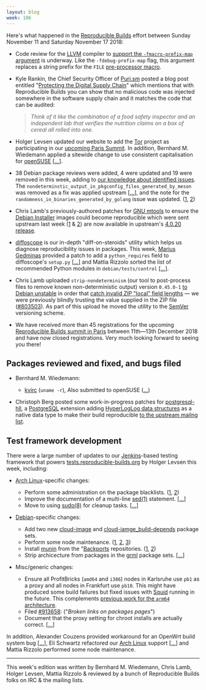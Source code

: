 ```yaml
---
layout: blog
week: 186
---
```


Here's what happened in the [Reproducible Builds](https://reproducible-builds.org) effort between Sunday November 11 and Saturday November 17 2018:

* Code review for the [LLVM](https://llvm.org/) compiler to [support the `-fmacro-prefix-map` argument](https://reviews.llvm.org/D49466) is underway. Like the `-fdebug-prefix-map` flag, this argument replaces a string prefix for the `FILE` [pre-processor macro](https://en.wikipedia.org/wiki/C_preprocessor).

* Kyle Rankin, the Chief Security Officer of [Puri.sm](https://puri.sm/posts/protecting-the-digital-supply-chain/) posted a blog post entitled "[Protecting the Digital Supply Chain](https://puri.sm/posts/protecting-the-digital-supply-chain/)" which mentions that with Reproducible Builds you can show that no malicious code was injected somewhere in the software supply chain and it matches the code that can be audited:

    > *Think of it like the combination of a food safety inspector and an independent lab that verifies the nutrition claims on a box of cereal all rolled into one.*

* Holger Levsen updated our website to add the [Tor](https://www.torproject.org/) project as participating in our [upcoming Paris Summit](https://reproducible-builds.org/events/paris2018/). In addition, Bernhard M. Wiedemann applied a sitewide change to use consistent capitalisation for [openSUSE](https://www.opensuse.org/) [[...](https://salsa.debian.org/reproducible-builds/reproducible-website/commit/1bd9083)].

* 38 Debian package reviews were added, 4 were updated and 19 were removed in this week, adding to [our knowledge about identified issues](https://tests.reproducible-builds.org/debian/index_issues.html). The `nondeterminstic_output_in_pkgconfig_files_generated_by_meson` was removed as a fix was applied upstream [[...](https://salsa.debian.org/reproducible-builds/reproducible-notes/commit/e1cf42dc)], and the note for the `randomness_in_binaries_generated_by_golang` issue was updated. ([1](https://salsa.debian.org/reproducible-builds/reproducible-notes/commit/0efa6b16), [2](https://salsa.debian.org/reproducible-builds/reproducible-notes/commit/8139ba15))

* Chris Lamb's previously-authored patches for [GNU mtools](https://www.gnu.org/software/mtools/) to ensure the [Debian Installer](https://www.debian.org/devel/debian-installer/) images could become reproducible which were sent upstream last week ([1](http://lists.gnu.org/archive/html/info-mtools/2018-10/msg00003.html) & [2](http://lists.gnu.org/archive/html/info-mtools/2018-10/msg00004.html)) are now available in upstream's [4.0.20 release](http://lists.gnu.org/archive/html/info-mtools/2018-11/msg00004.html).

* [diffoscope](https://diffoscope.org/) is our in-depth "diff-on-steroids" utility which helps us diagnose reproducibility issues in packages. This week, [Marius Gedminas](https://gedmin.as/) provided a patch to add a `python_requires` field to diffoscope's `setup.py` [[...](https://salsa.debian.org/reproducible-builds/diffoscope/commit/8e5e9b8)] and Mattia Rizzolo sorted the list of recommended Python modules in `debian/tests/control` [[...]](https://salsa.debian.org/reproducible-builds/diffoscope/commit/b618777).

* Chris Lamb uploaded `strip-nondeterminism` (our tool to post-process files to remove known non-deterministic output) version `0.45.0-1` [to Debian unstable](https://tracker.debian.org/news/1002630/accepted-strip-nondeterminism-0450-1-source-all-into-unstable/) in order that [catch invalid ZIP "local" field lengths](https://salsa.debian.org/reproducible-builds/strip-nondeterminism/commit/e5f5008) — we were previously blindly trusting the value supplied in the ZIP file ([#803503](https://bugs.debian.org/803503)). As part of this upload he moved the utility to the [SemVer](https://semver.org) versioning scheme.

* We have received more than 45 registrations for the upcoming [Reproducible Builds summit in Paris](https://reproducible-builds.org/events/paris2018/) between 11th—13th December 2018 and have now closed registrations. Very much looking forward to seeing you there!


Packages reviewed and fixed, and bugs filed
-------------------------------------------

* Bernhard M. Wiedemann:
    * [kvirc](https://github.com/kvirc/KVIrc/pull/2411) (`uname -r`), Also submitted to openSUSE ([...](https://build.opensuse.org/request/show/649892))

* Christoph Berg posted some work-in-progress patches for [postgresql-hll](https://github.com/citusdata/postgresql-hll), a [PostgreSQL](https://www.postgresql.org/) extension adding [HyperLogLog data structures](https://en.wikipedia.org/wiki/HyperLogLog) as a native data type to make their build reproducible [to the upstream mailng list](https://www.postgresql.org/message-id/20181113104005.GA32154%40msg.credativ.de).

Test framework development
--------------------------

There were a large number of updates to our [Jenkins](https://jenkins.io/)-based testing framework that powers [tests.reproducible-builds.org](tests.reproducible-builds.org) by Holger Levsen this week, including:

* [Arch Linux](https://www.archlinux.org/)-specific changes:

    * Perform some administration on the package blacklists. ([1](https://salsa.debian.org/qa/jenkins.debian.net/commit/dbe42fac), [2](https://salsa.debian.org/qa/jenkins.debian.net/commit/02f5df90))
    * Improve the documentation of a multi-line [sed(1)](https://www.gnu.org/software/sed/manual/sed.html) statement. [[...](https://salsa.debian.org/qa/jenkins.debian.net/commit/243d7312)]
    * Move to using [sudo(8)](https://www.sudo.ws/) for cleanup tasks. [[...](https://salsa.debian.org/qa/jenkins.debian.net/commit/9a931cf7)]

* [Debian](https://www.debian.org/)-specific changes:

    * Add two new [cloud-image](https://tests.reproducible-builds.org/debian/buster/amd64/pkg_set_cloud-image.html) and [cloud-iamge_build-depends](https://tests.reproducible-builds.org/debian/buster/amd64/pkg_set_cloud-image_build-depends.html) package sets.
    * Perform some node maintenance. ([1](https://salsa.debian.org/qa/jenkins.debian.net/commit/39ddce21), [2](https://salsa.debian.org/qa/jenkins.debian.net/commit/81815405), [3](https://salsa.debian.org/qa/jenkins.debian.net/commit/adf8ae17))
    * Install [munin](http://munin-monitoring.org/) from the "[Backports](https://backports.debian.org/) repositories. ([1](https://salsa.debian.org/qa/jenkins.debian.net/commit/093ff284), [2](https://salsa.debian.org/qa/jenkins.debian.net/commit/0c013bbf))
    * Strip archicecture from packages in the [grml](https://grml.org/) package sets. [[...](https://salsa.debian.org/qa/jenkins.debian.net/commit/bea13e74)]

* Misc/generic changes:

    * Ensure all ProfitBricks (`amd64` and `i386`) nodes in Karlsruhe use `pb1` as a proxy and all nodes in Frankfurt use `pb10`. This might have produced some build failures but fixed issues with [Squid](http://www.squid-cache.org/) running in the future. This complements [previous work for the `arm64` architecture](https://bugs.debian.org/909838).
    * Filed [#913658](https://bugs.debian.org/913658): ("*Broken links on packages pages*")
    * Document that the proxy setting for chroot installs are actually correct. [[...](https://salsa.debian.org/qa/jenkins.debian.net/commit/4fa6f14f)]

In addition, Alexander Couzens provided workaround for an OpenWrt build system bug [[...](https://salsa.debian.org/qa/jenkins.debian.net/commit/4a97c4c0)], Eli Schwartz refactored our [Arch Linux](https://www.archlinux.org/) support [[...](https://salsa.debian.org/qa/jenkins.debian.net/commit/539f38b8)] and Mattia Rizzolo performed some node maintenance.


---

This week's edition was written by Bernhard M. Wiedemann, Chris Lamb, Holger Levsen, Mattia Rizzolo & reviewed by a bunch of Reproducible Builds folks on IRC & the mailing lists.
